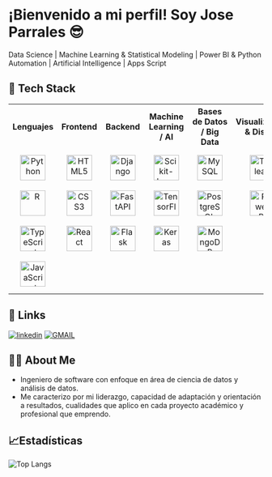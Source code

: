 
# ¡Bienvenido a mi perfil! Soy Jose Parrales 😎

Data Science | Machine Learning & Statistical Modeling | Power BI & Python Automation | Artificial Intelligence | Apps Script


## 🧠 Tech Stack

<div align="center">
  <table align="center" width="100%" border="0">
    <tr>
      <th width="16.66%">Lenguajes</th>
      <th width="16.66%">Frontend</th>
      <th width="16.66%">Backend</th>
      <th width="16.66%">Machine Learning / AI</th>
      <th width="16.66%">Bases de Datos / Big Data</th>
      <th width="16.66%">Visualización & Diseño</th>
    </tr>
    <tr>
      <td valign="top" align="center">
        <a href="https://www.python.org/" target="_blank"><img style="margin: 10px" src="https://profilinator.rishav.dev/skills-assets/python-original.svg" alt="Python" height="50" /></a>
        <a href="https://www.r-project.org/" target="_blank"><img style="margin: 10px" src="https://upload.wikimedia.org/wikipedia/commons/thumb/1/1b/R_logo.svg/1280px-R_logo.svg.png" alt="R" height="50" /></a>
        <a href="https://www.typescriptlang.org/" target="_blank"><img style="margin: 10px" src="https://cdn.jsdelivr.net/gh/devicons/devicon/icons/typescript/typescript-original.svg" alt="TypeScript" height="50" /></a>
        <a href="https://www.javascript.com/" target="_blank"><img style="margin: 10px" src="https://upload.wikimedia.org/wikipedia/commons/thumb/9/99/Unofficial_JavaScript_logo_2.svg/1024px-Unofficial_JavaScript_logo_2.svg.png"                    alt="JavaScript" height="50" /></a>
      </td>
      <td valign="top" align="center">
        <a href="https://developer.mozilla.org/en-US/docs/Web/HTML" target="_blank"><img style="margin: 10px" src="https://profilinator.rishav.dev/skills-assets/html5-original-wordmark.svg" alt="HTML5" height="50" /></a>
        <a href="https://www.w3schools.com/css/" target="_blank"><img style="margin: 10px" src="https://profilinator.rishav.dev/skills-assets/css3-original-wordmark.svg" alt="CSS3" height="50" /></a>
        <a href="https://reactjs.org/" target="_blank"><img style="margin: 10px" src="https://profilinator.rishav.dev/skills-assets/react-original-wordmark.svg" alt="React" height="50" /></a>
      </td>
      <td valign="top" align="center">
        <a href="https://www.djangoproject.com/" target="_blank"><img style="margin: 10px" src="https://profilinator.rishav.dev/skills-assets/django-original.svg" alt="Django" height="50" /></a>
        <a href="https://fastapi.tiangolo.com/" target="_blank"><img style="margin: 10px" src="https://cdn.worldvectorlogo.com/logos/fastapi.svg" alt="FastAPI" height="50" /></a>
        <a href="https://flask.palletsprojects.com/" target="_blank"><img style="margin: 10px" src="https://profilinator.rishav.dev/skills-assets/flask.png" alt="Flask" height="50" /></a>
      </td>
      <td valign="top" align="center">
        <a href="https://scikit-learn.org/" target="_blank"><img style="margin: 10px" src="https://scikit-learn.org/stable/_static/scikit-learn-logo-small.png" alt="Scikit-learn" height="50" /></a>
        <a href="https://www.tensorflow.org/" target="_blank"><img style="margin: 10px" src="https://upload.wikimedia.org/wikipedia/commons/thumb/2/2d/Tensorflow_logo.svg/718px-Tensorflow_logo.svg.png" alt="TensorFlow" height="50" /></a>
        <a href="https://keras.io/" target="_blank"><img style="margin: 10px" src="https://upload.wikimedia.org/wikipedia/commons/a/ae/Keras_logo.svg" alt="Keras" height="50" /></a>
      </td>
      <td valign="top" align="center">
        <a href="https://www.mysql.com/" target="_blank"><img style="margin: 10px" src="https://profilinator.rishav.dev/skills-assets/mysql-original-wordmark.svg" alt="MySQL" height="50" /></a>
        <a href="https://www.postgresql.org/" target="_blank"><img style="margin: 10px" src="https://profilinator.rishav.dev/skills-assets/postgresql-original-wordmark.svg" alt="PostgreSQL" height="50" /></a>
        <a href="https://www.mongodb.com/" target="_blank"><img style="margin: 10px" src="https://profilinator.rishav.dev/skills-assets/mongodb-original-wordmark.svg" alt="MongoDB" height="50" /></a>
      </td>
      <td valign="top" align="center">
        <a href="https://www.tableau.com/" target="_blank"><img style="margin: 10px" src="https://i0.wp.com/nexeusbigdata.com/wp-content/uploads/2023/05/looker-studio.webp?fit=1920%2C1920&ssl=1" alt="Tableau" height="50" /></a>
        <a href="https://powerbi.microsoft.com/" target="_blank"><img style="margin: 10px" src="https://upload.wikimedia.org/wikipedia/commons/c/cf/New_Power_BI_Logo.svg" alt="Power BI" height="50" /></a>
      </td>
    </tr>
  </table>
</div>



## 🔗 Links
[![linkedin](https://img.shields.io/badge/linkedin-0A66C2?style=for-the-badge&logo=linkedin&logoColor=white)](https://www.linkedin.com/in/jose-parrales-torres-datascience-analytics/)
[![GMAIL](https://img.shields.io/badge/Email-D14836?style=for-the-badge&logo=gmail&logoColor=white)](mailto:jl.parrales.torres@gmail.com)


## 🧑‍💻 About Me

- Ingeniero de software con enfoque en área de ciencia de datos y análisis de datos.
- Me caracterizo por mi liderazgo, capacidad de adaptación y orientación a resultados, cualidades que aplico en cada proyecto académico y profesional que emprendo.



## 📈Estadísticas 


  
![Top Langs](https://github-readme-stats.vercel.app/api/top-langs/?username=magnanimous-se7en&layout=compact&theme=radical)

